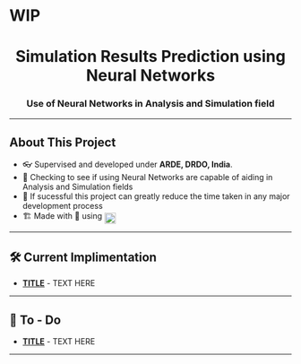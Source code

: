 # WIP
<h1 align="center">Simulation Results Prediction using Neural Networks</h1>
<h3 align="center">Use of Neural Networks in Analysis and Simulation field</h3>

---
## About This Project
- 👓 Supervised and developed under **ARDE, DRDO, India**.
- 🔭 Checking to see if using Neural Networks are capable of aiding in Analysis and Simulation fields
- 🌱 If sucessful this project can greatly reduce the time taken in any major development process
- 🏗️ Made with 💖 using <img height="20" width="20" src="https://cdn.simpleicons.org/pytorch" style="vertical-align: bottom;"/>

---

## 🛠 Current Implimentation

- **[TITLE](LINK)** - TEXT HERE

---

## 💪 To - Do

- **[TITLE](LINK)** - TEXT HERE

---
